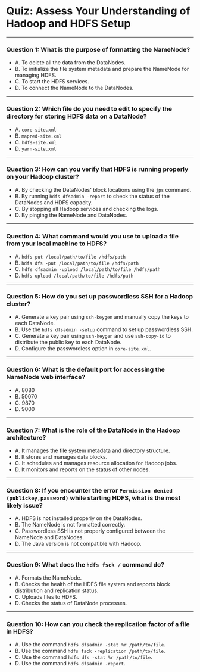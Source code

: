 
# Quiz: Assess Your Understanding of Hadoop and HDFS Setup

---

### **Question 1: What is the purpose of formatting the NameNode?**
- A. To delete all the data from the DataNodes.
- B. To initialize the file system metadata and prepare the NameNode for managing HDFS.
- C. To start the HDFS services.
- D. To connect the NameNode to the DataNodes.

---

### **Question 2: Which file do you need to edit to specify the directory for storing HDFS data on a DataNode?**
- A. `core-site.xml`
- B. `mapred-site.xml`
- C. `hdfs-site.xml`
- D. `yarn-site.xml`

---

### **Question 3: How can you verify that HDFS is running properly on your Hadoop cluster?**
- A. By checking the DataNodes' block locations using the `jps` command.
- B. By running `hdfs dfsadmin -report` to check the status of the DataNodes and HDFS capacity.
- C. By stopping all Hadoop services and checking the logs.
- D. By pinging the NameNode and DataNodes.

---

### **Question 4: What command would you use to upload a file from your local machine to HDFS?**
- A. `hdfs put /local/path/to/file /hdfs/path`
- B. `hdfs dfs -put /local/path/to/file /hdfs/path`
- C. `hdfs dfsadmin -upload /local/path/to/file /hdfs/path`
- D. `hdfs upload /local/path/to/file /hdfs/path`

---

### **Question 5: How do you set up passwordless SSH for a Hadoop cluster?**
- A. Generate a key pair using `ssh-keygen` and manually copy the keys to each DataNode.
- B. Use the `hdfs dfsadmin -setup` command to set up passwordless SSH.
- C. Generate a key pair using `ssh-keygen` and use `ssh-copy-id` to distribute the public key to each DataNode.
- D. Configure the passwordless option in `core-site.xml`.

---

### **Question 6: What is the default port for accessing the NameNode web interface?**
- A. 8080
- B. 50070
- C. 9870
- D. 9000

---

### **Question 7: What is the role of the DataNode in the Hadoop architecture?**
- A. It manages the file system metadata and directory structure.
- B. It stores and manages data blocks.
- C. It schedules and manages resource allocation for Hadoop jobs.
- D. It monitors and reports on the status of other nodes.

---

### **Question 8: If you encounter the error `Permission denied (publickey,password)` while starting HDFS, what is the most likely issue?**
- A. HDFS is not installed properly on the DataNodes.
- B. The NameNode is not formatted correctly.
- C. Passwordless SSH is not properly configured between the NameNode and DataNodes.
- D. The Java version is not compatible with Hadoop.

---

### **Question 9: What does the `hdfs fsck /` command do?**
- A. Formats the NameNode.
- B. Checks the health of the HDFS file system and reports block distribution and replication status.
- C. Uploads files to HDFS.
- D. Checks the status of DataNode processes.

---

### **Question 10: How can you check the replication factor of a file in HDFS?**
- A. Use the command `hdfs dfsadmin -stat %r /path/to/file`.
- B. Use the command `hdfs fsck -replication /path/to/file`.
- C. Use the command `hdfs dfs -stat %r /path/to/file`.
- D. Use the command `hdfs dfsadmin -report`.

